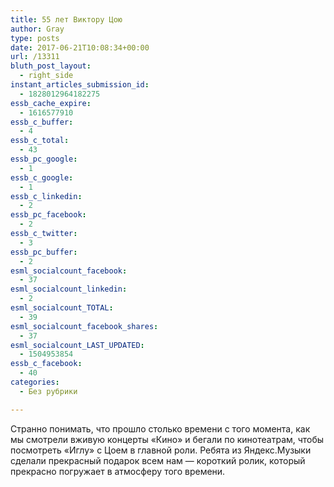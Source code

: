 ```yaml
---
title: 55 лет Виктору Цою
author: Gray
type: posts
date: 2017-06-21T10:08:34+00:00
url: /13311
bluth_post_layout:
  - right_side
instant_articles_submission_id:
  - 1828012964182275
essb_cache_expire:
  - 1616577910
essb_c_buffer:
  - 4
essb_c_total:
  - 43
essb_pc_google:
  - 1
essb_c_google:
  - 1
essb_c_linkedin:
  - 2
essb_pc_facebook:
  - 2
essb_c_twitter:
  - 3
essb_pc_buffer:
  - 2
esml_socialcount_facebook:
  - 37
esml_socialcount_linkedin:
  - 2
esml_socialcount_TOTAL:
  - 39
esml_socialcount_facebook_shares:
  - 37
esml_socialcount_LAST_UPDATED:
  - 1504953854
essb_c_facebook:
  - 40
categories:
  - Без рубрики

---
```








Странно понимать, что прошло столько времени с того момента, как мы смотрели вживую концерты &#171;Кино&#187; и бегали по кинотеатрам, чтобы посмотреть &#171;Иглу&#187; с Цоем в главной роли. Ребята из Яндекс.Музыки сделали прекрасный подарок всем нам — короткий ролик, который прекрасно погружает в атмосферу того времени.

<span class="embed-youtube" style="text-align:center; display: block;"></span>
